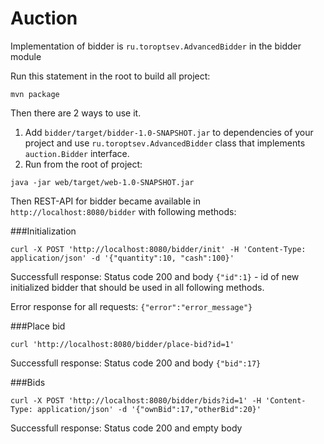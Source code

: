 # Auction

Implementation of bidder is `ru.toroptsev.AdvancedBidder` in the bidder module

Run this statement in the root to build all project:

```commandline
mvn package
```

Then there are 2 ways to use it.

1. Add `bidder/target/bidder-1.0-SNAPSHOT.jar` to dependencies of your project and use `ru.toroptsev.AdvancedBidder` 
class that implements `auction.Bidder` interface.
2. Run from the root of project:

```commandline
java -jar web/target/web-1.0-SNAPSHOT.jar
```

Then REST-API for bidder became available in `http://localhost:8080/bidder` with following methods:

###Initialization
```commandline
curl -X POST 'http://localhost:8080/bidder/init' -H 'Content-Type: application/json' -d '{"quantity":10, "cash":100}'
```

Successfull response: Status code 200 and body `{"id":1}` - id of new initialized bidder that should be used in all following methods.

Error response for all requests: `{"error":"error_message"}`

###Place bid

```commandline
curl 'http://localhost:8080/bidder/place-bid?id=1'
```
Successfull response: Status code 200 and body `{"bid":17}`

###Bids
```commandline
curl -X POST 'http://localhost:8080/bidder/bids?id=1' -H 'Content-Type: application/json' -d '{"ownBid":17,"otherBid":20}'
```
Successfull response: Status code 200 and empty body